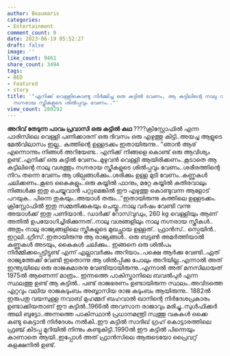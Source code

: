 ```yaml
---
author: Beaumaris
categories:
- Entertainment
comment_count: 0
date: 2023-06-19 05:52:27
draft: false
image: ''
like_count: 9461
share_count: 3494
tags:
- BED
- Featured
- story
title: '"എനിക്ക് വെള്ളികൊണ്ടു നിർമ്മിച്ച ഒരു കട്ടിൽ വേണം, ആ കട്ടിലിന്റെ നാലു വശത്തും
  നഗ്നരായ സ്ത്രീകളുടെ ശിൽപ്പവും വേണം.."'
view_count: 280292
---
```


**അറിവ് തേടുന്ന പാവം പ്രവാസി** **ഒരു കട്ടിൽ കഥ** ????ക്രിസ്റ്റോഫിൽ എന്ന പാരിസിലെ വെള്ളി പണിക്കാരന് ഒരു ദിവസം ഒരു എഴുത്തു കിട്ടി..അയച്ച ആളുടെ മേൽവിലാസം ഇല്ല.. കത്തിന്റെ ഉള്ളടക്കം ഇതായിരുന്നു.. "ഞാൻ ആര് എന്നൊന്നും നിങ്ങൾ അറിയേണ്ട.. എനിക്ക് നിങ്ങളെ കൊണ്ട് ഒരു ആവിശ്യം ഉണ്ട്..എനിക്ക് ഒരു കട്ടിൽ വേണം..മുഴുവൻ വെള്ളി ആയിരിക്കണം..കൂടാതെ ആ കട്ടിലിന്റെ നാലു വശത്തും നഗ്നരായ സ്ത്രീകളുടെ ശിൽപ്പവും വേണം..ശരീരത്തിന്റെ നിറം തന്നെ വേണം ആ ശില്പങ്ങൾക്കും..ശരിക്കും ഉള്ള മുടി വേണം..കണ്ണുകൾ ചലിക്കണം..കൂടെ കൈകളും..ഒരു കയ്യിൽ ഫാനും, മറ്റേ കയ്യിൽ കുതിരവാലും നിങ്ങൾക്കു ഇതു ചെയ്യുവാൻ പറ്റുമെങ്കിൽ ഈ എഴുത്തു കൊണ്ടുവന്ന ആളോട് പറയുക.. പിന്നെ തുകയും..അയാൾ തരും..."ഇതായിരുന്നു കത്തിലെ ഉള്ളടക്കം. [](https://cdn.boolokam.com/articles/2023/06/wgegegg.jpg)ക്രിസ്റ്റോഫിൽ ഇതു സമ്മതിക്കുകയും ചെയ്തു..നാലു വർഷം വേണ്ടി വന്നു അയാൾക്ക്‌ ഇതു പണിയാൻ.. ഡാർക്ക്‌ റോസ്‌വുഡും, 260 kg വെള്ളിയും ആണ് അതിൽ ഉപയോഗിച്ചിരിക്കുന്നത്..നാലു വശങ്ങളിലും നാലു നഗ്നരായ സ്ത്രീകൾ.. അതും നാലു രാജ്യങ്ങളിലെ സ്ത്രീകളുടെ മുഖച്ഛായ ഉള്ളത്.. ഫ്രാൻസ്.. സ്പെയിൻ.. ഇറ്റലി..ഗ്രീസ്..ഇതായിരുന്നു ആ രാജ്യങ്ങൾ.. ഒരു ബട്ടൺ അമർത്തിയാൽ കണ്ണുകൾ അടയും, കൈകൾ ചലിക്കും.. ഇങ്ങനെ ഒരു ശിൽപം നിർമ്മിക്കപ്പെട്ടിട്ടുണ്ട് എന്ന് എല്ലാവർക്കും അറിയാം..പക്ഷെ ആർക്കു വേണ്ടി..ഏത് രാജ്യത്തേക്ക് വേണ്ടി ഇതൊന്നു ആ ശിൽപ്പിക്കു പോലും അറിയില്ല..എന്നാൽ അത് ഇന്ത്യയിലെ ഒരു രാജകുമാരനു വേണ്ടിയായിരുന്നു..എന്നാൽ അത് മനസിലായത് 1975ൽ ആണെന്ന് മാത്രം.. ഇന്നത്തെ പാകിസ്താനിലെ ബവൽപുർ എന്ന സ്ഥലത്തു ഉണ്ട് ആ കട്ടിൽ.. പണ്ട് രാജഭരണം ഉണ്ടായിരുന്ന സ്ഥലം..അവിടത്തെ ഏറ്റവും വലിയ രാജകുടുംബം അബ്ബാസിയ രാജ കുടുംബം ആയിരുന്നു.. 1882ൽ ഇരുപതു വയസുള്ള നവാബ് മുഹമ്മദ്‌ ബഹവാൽ ഖാനിന്റെ നിർദേശപ്രകാരം ഉണ്ടാക്കിയതാണ് ഈ കട്ടിൽ..1966ൽ അവസാന രാജാവും മരിച്ചു..സുൾഫിക്കർ അലി ബുട്ടോ..അന്നത്തെ പാകിസ്ഥാൻ പ്രധാനമന്ത്രി സ്വത്തു വകകൾ ഒക്കെ കണ്ടു കെട്ടാൻ നിർദേശം നൽകി..ഈ കട്ടിൽ സാദിഖ് ഗ്രഹ് കൊട്ടാരത്തിലെ ഫ്രഞ്ച് കിടപ്പു മുറിയിൽ നിന്നും കണ്ടുകിട്ടി..1990ൽ ഈ കട്ടിൽ പിന്നെയും കാണാതെ ആയി..ഇപ്പോൾ അത് ഫ്രാൻസിലെ ആരുടെയോ പ്രൈവറ്റ് കളക്ഷനിൽ ഉണ്ട്.